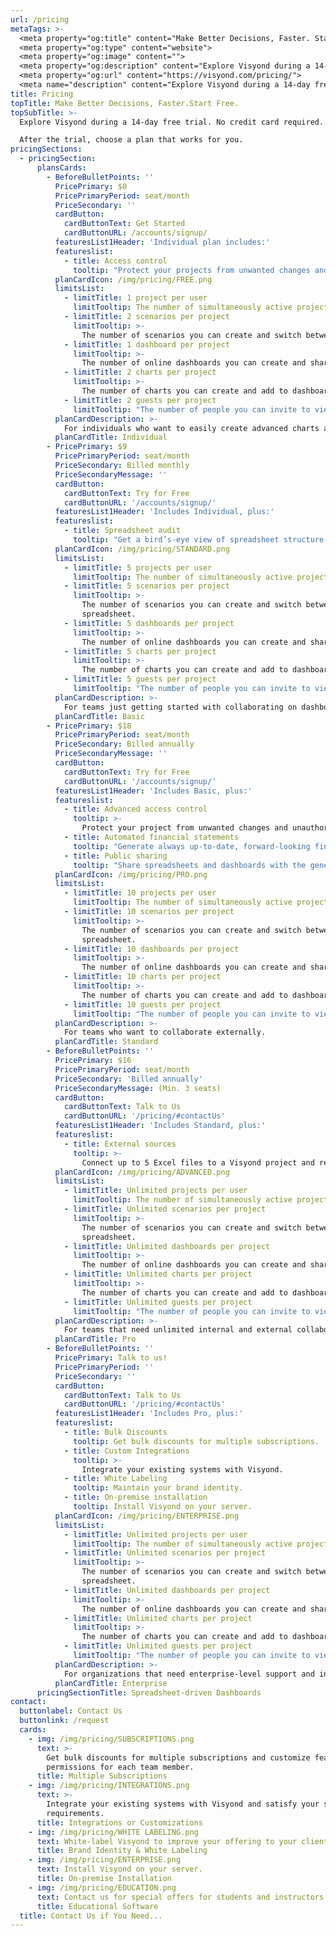 ```yaml
---
url: /pricing
metaTags: >-
  <meta property="og:title" content="Make Better Decisions, Faster. Start free.">
  <meta property="og:type" content="website">
  <meta property="og:image" content="">
  <meta property="og:description" content="Explore Visyond during a 14-day free trial. No credit card required. After the trial, choose a plan that works for you.">
  <meta property="og:url" content="https://visyond.com/pricing/">
  <meta name="description" content="Explore Visyond during a 14-day free trial. No credit card required. After the trial, choose a plan that works for you.">
title: Pricing
topTitle: Make Better Decisions, Faster.Start Free.
topSubTitle: >-
  Explore Visyond during a 14-day free trial. No credit card required.  

  After the trial, choose a plan that works for you.
pricingSections:
  - pricingSection:
      plansCards:
        - BeforeBulletPoints: ''
          PricePrimary: $0
          PricePrimaryPeriod: seat/month
          PriceSecondary: ''
          cardButton:
            cardButtonText: Get Started
            cardButtonURL: /accounts/signup/
          featuresList1Header: 'Individual plan includes:'
          featureslist:
            - title: Access control
              tooltip: "Protect your projects from unwanted changes and unauthorized access by assigning roles to collaborators."
          planCardIcon: /img/pricing/FREE.png
          limitsList:
            - limitTitle: 1 project per user
              limitTooltip: The number of simultaneously active projects that you can work on.
            - limitTitle: 2 scenarios per project
              limitTooltip: >-
                The number of scenarios you can create and switch between in your projects.
            - limitTitle: 1 dashboard per project
              limitTooltip: >-
                The number of online dashboards you can create and share with other people.                  
            - limitTitle: 2 charts per project
              limitTooltip: >-
                The number of charts you can create and add to dashboards.                          
            - limitTitle: 2 guests per project
              limitTooltip: "The number of people you can invite to view or edit your project. Each invited person must have a Visyond account."
          planCardDescription: >-
            For individuals who want to easily create advanced charts and interactive dashboards.
          planCardTitle: Individual
        - PricePrimary: $9
          PricePrimaryPeriod: seat/month
          PriceSecondary: Billed monthly
          PriceSecondaryMessage: ''
          cardButton:
            cardButtonText: Try for Free
            cardButtonURL: '/accounts/signup/'
          featuresList1Header: 'Includes Individual, plus:'
          featureslist:
            - title: Spreadsheet audit
              tooltip: "Get a bird’s-eye view of spreadsheet structure, detect root causes of errors and anomalies."                       
          planCardIcon: /img/pricing/STANDARD.png
          limitsList:
            - limitTitle: 5 projects per user
              limitTooltip: The number of simultaneously active projects that you can work on.
            - limitTitle: 5 scenarios per project
              limitTooltip: >-
                The number of scenarios you can create and switch between in your spreadsheet and dashboards.
                spreadsheet.
            - limitTitle: 5 dashboards per project
              limitTooltip: >-
                The number of online dashboards you can create and share with other people.                  
            - limitTitle: 5 charts per project
              limitTooltip: >-
                The number of charts you can create and add to dashboards.                          
            - limitTitle: 5 guests per project
              limitTooltip: "The number of people you can invite to view or edit your project. Each invited person must have a Visyond account.\r"
          planCardDescription: >-
            For teams just getting started with collaborating on dashboards and spreadsheets.
          planCardTitle: Basic
        - PricePrimary: $18
          PricePrimaryPeriod: seat/month
          PriceSecondary: Billed annually
          PriceSecondaryMessage: ''
          cardButton:
            cardButtonText: Try for Free
            cardButtonURL: '/accounts/signup/'
          featuresList1Header: 'Includes Basic, plus:'
          featureslist:
            - title: Advanced access control
              tooltip: >-
                Protect your project from unwanted changes and unauthorized access by assigning roles to collaborators, and sharing only specific worksheets and dashboards with them.
            - title: Automated financial statements
              tooltip: "Generate always up-to-date, forward-looking financial statements from your spreadsheet."  
            - title: Public sharing
              tooltip: "Share spreadsheets and dashboards with the general public. Viewers don't need an account to access."                   
          planCardIcon: /img/pricing/PRO.png
          limitsList:
            - limitTitle: 10 projects per user
              limitTooltip: The number of simultaneously active projects that you can work on.
            - limitTitle: 10 scenarios per project
              limitTooltip: >-
                The number of scenarios you can create and switch between in your spreadsheet and dashboards.
                spreadsheet.
            - limitTitle: 10 dashboards per project
              limitTooltip: >-
                The number of online dashboards you can create and share with other people.                  
            - limitTitle: 10 charts per project
              limitTooltip: >-
                The number of charts you can create and add to dashboards.                          
            - limitTitle: 10 guests per project
              limitTooltip: "The number of people you can invite to view or edit your project. Each invited person must have a Visyond account.\r"
          planCardDescription: >-
            For teams who want to collaborate externally.
          planCardTitle: Standard
        - BeforeBulletPoints: ''
          PricePrimary: $16
          PricePrimaryPeriod: seat/month
          PriceSecondary: 'Billed annually'
          PriceSecondaryMessage: (Min. 3 seats)
          cardButton:
            cardButtonText: Talk to Us
            cardButtonURL: '/pricing/#contactUs'
          featuresList1Header: 'Includes Standard, plus:'
          featureslist:
            - title: External sources
              tooltip: >-
                Connect up to 5 Excel files to a Visyond project and refer to their cells in formulas.     
          planCardIcon: /img/pricing/ADVANCED.png
          limitsList:
            - limitTitle: Unlimited projects per user
              limitTooltip: The number of simultaneously active projects that you can work on.
            - limitTitle: Unlimited scenarios per project
              limitTooltip: >-
                The number of scenarios you can create and switch between in your spreadsheet and dashboards.
                spreadsheet.
            - limitTitle: Unlimited dashboards per project
              limitTooltip: >-
                The number of online dashboards you can create and share with other people.                  
            - limitTitle: Unlimited charts per project
              limitTooltip: >-
                The number of charts you can create and add to dashboards.                          
            - limitTitle: Unlimited guests per project
              limitTooltip: "The number of people you can invite to view or edit your project. Each invited person must have a Visyond account.\r"
          planCardDescription: >-
            For teams that need unlimited internal and external collaboration.
          planCardTitle: Pro
        - BeforeBulletPoints: ''
          PricePrimary: Talk to us!
          PricePrimaryPeriod: ''
          PriceSecondary: ''
          cardButton:
            cardButtonText: Talk to Us
            cardButtonURL: '/pricing/#contactUs'
          featuresList1Header: 'Includes Pro, plus:'
          featureslist:
            - title: Bulk Discounts
              tooltip: Get bulk discounts for multiple subscriptions.
            - title: Custom Integrations
              tooltip: >-
                Integrate your existing systems with Visyond.
            - title: White Labeling
              tooltip: Maintain your brand identity.
            - title: On-premise installation
              tooltip: Install Visyond on your server.
          planCardIcon: /img/pricing/ENTERPRISE.png
          limitsList:
            - limitTitle: Unlimited projects per user
              limitTooltip: The number of simultaneously active projects that you can work on.
            - limitTitle: Unlimited scenarios per project
              limitTooltip: >-
                The number of scenarios you can create and switch between in your spreadsheet and dashboards.
                spreadsheet.
            - limitTitle: Unlimited dashboards per project
              limitTooltip: >-
                The number of online dashboards you can create and share with other people.                  
            - limitTitle: Unlimited charts per project
              limitTooltip: >-
                The number of charts you can create and add to dashboards.                          
            - limitTitle: Unlimited guests per project
              limitTooltip: "The number of people you can invite to view or edit your project. Each invited person must have a Visyond account.\r"
          planCardDescription: >-
            For organizations that need enterprise-level support and integrations.
          planCardTitle: Enterprise
      pricingSectionTitle: Spreadsheet-driven Dashboards  
contact:
  buttonlabel: Contact Us
  buttonlink: /request
  cards:
    - img: /img/pricing/SUBSCRIPTIONS.png
      text: >-
        Get bulk discounts for multiple subscriptions and customize features and
        permissions for each team member.
      title: Multiple Subscriptions
    - img: /img/pricing/INTEGRATIONS.png
      text: >-
        Integrate your existing systems with Visyond and satisfy your specific
        requirements.
      title: Integrations or Customizations
    - img: /img/pricing/WHITE LABELING.png
      text: White-label Visyond to improve your offering to your clients.
      title: Brand Identity & White Labeling
    - img: /img/pricing/ENTERPRISE.png
      text: Install Visyond on your server.
      title: On-premise Installation
    - img: /img/pricing/EDUCATION.png
      text: Contact us for special offers for students and instructors.
      title: Educational Software
  title: Contact Us if You Need...
---
```


